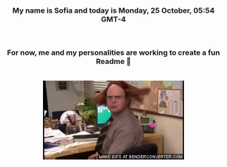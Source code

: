


<div align="center">
<h3 >My name is Sofia and today is Monday, 25 October, 05:54 GMT-4</h3><br>
<h3 >For now, me and my personalities are working to create a fun Readme 👋
</h3><br>
<img src='img/dwight.gif' alt='working...'/>
</div>
